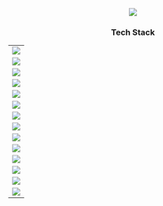 <!--타이틀 부분-->
<div align="center">
  <a href="https://git.io/typing-svg">
    <img src="https://readme-typing-svg.demolab.com/?lines=Welcome+to+Minseok's+Github;&font=Fira+Code&color=28a745" />
  </a>
</div>

<h3 align="center"> Tech Stack </h3>
<table align="center">
  <tr>
    <td align="center">
      <img src="https://img.shields.io/badge/react-20232a.svg?style=for-the-badge&logo=react&logoColor=61DAFB" />
    </td>
  </tr>
  <tr>
    <td align="center">
      <img src="https://img.shields.io/badge/javascript-F7DF1E.svg?style=for-the-badge&logo=javascript&logoColor=20232a" />
    </td>
  </tr>
  <tr>
    <td align="center">
      <img src="https://img.shields.io/badge/html5-E34F26.svg?style=for-the-badge&logo=html5&logoColor=white" />
    </td>
  </tr>
  <tr>
    <td align="center">
      <img src="https://img.shields.io/badge/css3-1572B6.svg?style=for-the-badge&logo=css3&logoColor=white" />
    </td>
  </tr>
  <tr>
    <td align="center">
      <img src="https://img.shields.io/badge/Java-007396.svg?style=for-the-badge&logo=java&logoColor=white" />
    </td>
  </tr>
  <tr>
    <td align="center">
      <img src="https://img.shields.io/badge/Node.js-339933.svg?style=for-the-badge&logo=node.js&logoColor=white" />
    </td>
  </tr>
  <tr>
    <td align="center">
      <img src="https://img.shields.io/badge/Spring%20Boot-6DB33F.svg?style=for-the-badge&logo=springboot&logoColor=white" />
    </td>
  </tr>
  <tr>
    <td align="center">
      <img src="https://img.shields.io/badge/Spring%20Security-6DB33F.svg?style=for-the-badge&logo=springsecurity&logoColor=white" />
    </td>
  </tr>
  <tr>
    <td align="center">
      <img src="https://img.shields.io/badge/ERD-FF5722.svg?style=for-the-badge&logo=draw.io&logoColor=white" />
    </td>
  </tr>
  <tr>
    <td align="center">
      <img src="https://img.shields.io/badge/Oracle-F80000.svg?style=for-the-badge&logo=oracle&logoColor=white" />
    </td>
  </tr>
  <tr>
    <td align="center">
      <img src="https://img.shields.io/badge/MySQL-4479A1.svg?style=for-the-badge&logo=mysql&logoColor=white" />
    </td>
  </tr>
  <tr>
    <td align="center">
      <img src="https://img.shields.io/badge/Redis-D82C20.svg?style=for-the-badge&logo=redis&logoColor=white" />
    </td>
  </tr>
  <tr>
    <td align="center">
      <img src="https://img.shields.io/badge/AWS-232F3E.svg?style=for-the-badge&logo=amazonaws&logoColor=white" />
    </td>
  </tr>
  <tr>
    <td align="center">
      <img src="https://img.shields.io/badge/Firebase-FFCA28.svg?style=for-the-badge&logo=firebase&logoColor=black" />
    </td>
  </tr>
</table>

